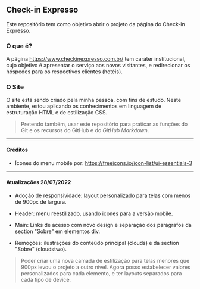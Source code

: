 ## Check-in Expresso
Este repositório tem como objetivo abrir o projeto da página do Check-in Expresso.

### O que é?
A página https://www.checkinexpresso.com.br/ tem caráter institucional, cujo objetivo é apresentar o serviço aos novos visitantes, e redirecionar os hóspedes para os respectivos clientes (hotéis).

### O Site
O site está sendo criado pela minha pessoa, com fins de estudo. Neste ambiente, estou aplicando os conhecimentos em linguagem de estruturação HTML e de estilização CSS.

> Pretendo também, usar este repositório para praticar as funções do Git e os recursos do GitHub e do *GitHub Markdown*.

---------

#### Créditos
- Ícones do menu mobile por: https://freeicons.io/icon-list/ui-essentials-3

---------

#### Atualizações 28/07/2022
- Adoção de responsividade: layout personalizado para telas com menos de 900px de largura.
- Header: menu reestilizado, usando icones para a versão mobile.
- Main: Links de acesso com novo design e separação dos parágrafos da section "Sobre" em elementos div.

- Remoções: ilustrações do conteúdo principal (clouds) e da section "Sobre" (cloudstwo).

> Poder criar uma nova camada de estilização para telas menores que 900px levou o projeto a outro nível. Agora posso estabelecer valores personalizados para cada elemento, e ter layouts separados para cada tipo de device.
